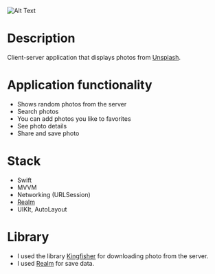 
![Alt Text](https://github.com/skreep1/UnsplashApp/blob/main/screen.jpg)

# Description
 Client-server application that displays photos from [Unsplash](https://unsplash.com/).

# Application functionality
- Shows random photos from the server
- Search photos
- You can add photos you like to favorites
- See photo details
- Share and save photo

# Stack
- Swift
- MVVM
- Networking (URLSession)
- [Realm](https://github.com/realm)
- UIKIt, AutoLayout

# Library
- I used the library [Kingfisher](https://github.com/onevcat/Kingfisher) for downloading photo from the server.
- I used [Realm](https://github.com/realm) for save data.
